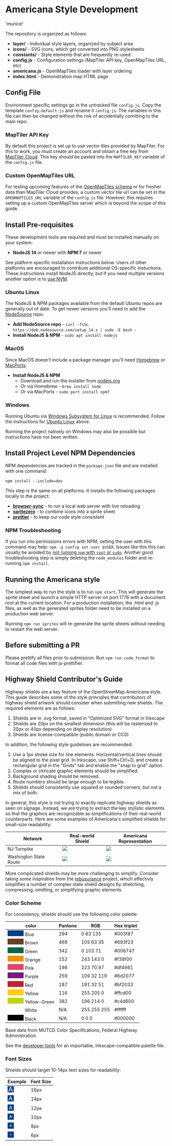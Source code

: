# Americana Style Development

_'murica!_

The repository is organized as follows:

- **layer/** - Individual style layers, organized by subject area
- **icons/** - SVG icons, which get converted into PNG stylesheets
- **constants/** - Style elements that are frequently re-used
- **config.js** - Configuration settings (MapTiler API key, OpenMapTiles URL, etc)
- **americana.js** - OpenMapTiles loader with layer ordering
- **index.html** - Demonstration map HTML page

## Config File

Environment specific settings go in the untracked file `config.js`. Copy the template
`config.default.js` and rename it `config.js`. The variables in this file can then
be changed without the risk of accidentally comitting to the main repo.

### MapTiler API Key

By default this project is set up to use vector tiles provided by MapTiler.
For this to work, you must create an account and obtain a free key from
[MapTiler Cloud][20]. This key should be pasted into the `MAPTILER_KEY` variable of
the `config.js` file.

### Custom OpenMapTiles URL

For testing upcoming features of the [OpenMapTiles schema][21] or for fresher data than
MapTiler Cloud provides, a custom vector tile url can be set in the `OPENMAPTILES_URL`
variable of the `config.js` file. However, this requires setting up a custom OpenMapTiles
server which is beyond the scope of this guide.

[20]: https://cloud.maptiler.com/maps/
[21]: https://openmaptiles.org/schema/

## Install Pre-requisites

These development tools are required and must be installed manually on your system:

- **NodeJS 14** or newer with **NPM 7** or newer

See platform specific installation instructions below. Users of other platforms are
encouraged to contribute additional OS-specific instuctions. These instructions install
NodeJS directly, but if you need multiple versions another option is to [use NVM][30].

[30]: https://heynode.com/tutorial/install-nodejs-locally-nvm

### Ubuntu Linux

The NodeJS & NPM packages available from the default Ubuntu repos are generally out of
date. To get newer versions you'll need to add the [NodeSource][40] repo.

- **Add NodeSource repo** - `curl -fsSL https://deb.nodesource.com/setup_14.x | sudo -E bash -`
- **Install NodeJS & NPM** - `sudo apt install nodejs`

[40]: https://github.com/nodesource/distributions/blob/master/README.md

### MacOS

Since MacOS doesn't include a package manager you'll need [Homebrew][50] or [MacPorts][51].

- **Install NodeJS & NPM**
  - Download and run the installer from [nodejs.org][52]
  - _Or_ via Homebrew - `brew install node`
  - _Or_ via MacPorts - `sudo port install npm7`

[50]: https://brew.sh/
[51]: https://www.macports.org/
[52]: https://nodejs.org

### Windows

Running Ubuntu via [Windows Subsystem for Linux][60] is recommended. Follow the
instructions for [Ubuntu Linux](#ubuntu-linux) above.

Running the project natively on Windows may also be possible but instructions have not
been written.

[60]: https://docs.microsoft.com/en-us/windows/wsl/install-win10

## Install Project Level NPM Dependencies

NPM dependencies are tracked in the `package.json` file and are installed with one command:

    npm install --include=dev

This step is the same on all platforms. It installs the following packages locally to
the project:

- **[browser-sync][70]** - to run a local web server with live reloading
- **[spritezero][71]** - to combine icons into a sprite sheet
- **[prettier][72]** - to keep our code style consistent

[70]: https://browsersync.io/
[71]: https://github.com/mapbox/spritezero
[72]: https://prettier.io/

### NPM Troubleshooting

If you run into permissions errors with NPM, setting the user with this command may
help: `npm -g config set user $USER`. Issues like this this can usually be avoided by
[not running `npm` with `root` or `sudo`][80]. Another good troubleshooting step is
simply deleting the `node_modules` folder and re-running `npm install`.

[80]: https://medium.com/@ExplosionPills/dont-use-sudo-with-npm-still-66e609f5f92

## Running the Americana style

The simplest way to run the style is to run `npm start`. This will generate the sprite
sheet and launch a simple HTTP server on port 1776 with a document root at the current
location. For a production installation, the .html and .js files, as well as the
generated sprites folder need to be installed on a production web server.

Running `npm run sprites` will re-generate the sprite sheets without needing to
restart the web server.

## Before submitting a PR

Please prettify all files prior to submission. Run `npm run code_format` to format all
code files with js-prettifier.

## Highway Shield Contributor's Guide

Highway shields are a key feature of the OpenStreetMap Americana style. This guide describes some of the style principles that contributors of highway shield artwork should consider when submitting new shields. The required elements are as follows:

1. Shields are in .svg format, saved in "Optimized SVG" format in Inkscape
2. Shields are 20px on the smallest dimension (this will be rasterized to 20px or 40px depending on display resolution)
3. Shields are license-compatible (public domain or CC0)

In addition, the following style guidelines are recommended:

1. Use a 1px stroke size for line elements. Horizontal/vertical lines should be aligned to the pixel grid. In Inkscape, use Shift+Ctrl+D, and create a rectangular grid in the "Grids" tab and enable the "snap to grid" option.
2. Complex or intricate graphic elements should be simplified.
3. Background shading should be removed.
4. Route numbers should be large enough to be legible.
5. Shields should consistently use squared or rounded corners, but not a mix of both.

In general, this style is not trying to exactly replicate highway shields as seen on signage. Instead, we are trying to extract the key stylistic elements so that the graphics are recognizable as simplifications of their real-world counterparts. Here are some examples of Americana's simplified shields for small-size readability:

| Network                | Real-world Shield                                                                                          | Americana Representation                                                                                                                    |
| ---------------------- | ---------------------------------------------------------------------------------------------------------- | ------------------------------------------------------------------------------------------------------------------------------------------- |
| NJ Turnpike            | <img src="https://upload.wikimedia.org/wikipedia/commons/a/af/New_Jersey_Turnpike_Shield.svg" width="40"/> | <img src="https://raw.githubusercontent.com/ZeLonewolf/openstreetmap-americana/main/style/icons/shield40_us_nj_njtp_noref.svg" width="40"/> |
| Washington State Route | <img src="https://upload.wikimedia.org/wikipedia/commons/5/52/WA-blank.svg" width="40"/>                   | <img src="https://raw.githubusercontent.com/ZeLonewolf/openstreetmap-americana/main/style/icons/shield40_us_wa.svg" width="40"/>            |

More complicated shields may be more challenging to simplify. Consider taking some inspiration from the [rebusurance](https://github.com/1ec5/rebusurance) project, which effectivly simplifies a number of complex state shield designs by stretching, compressing, omitting, or simplifying graphic elements.

### Color Scheme

For consistency, shields should use the following color palette:

| color                                                                    | Pantone | RGB         | Hex triplet |
| ------------------------------------------------------------------------ | ------- | ----------- | ----------- |
| <img src="../doc-img/pantone_294.svg" height=18 width=50 /> Blue         | 294     | 0 63 135    | #003f87     |
| <img src="../doc-img/pantone_469.svg" height=18 width=50 /> Brown        | 469     | 105 63 35   | #693f23     |
| <img src="../doc-img/pantone_342.svg" height=18 width=50 /> Green        | 342     | 0 103 71    | #006747     |
| <img src="../doc-img/pantone_152.svg" height=18 width=50 /> Orange       | 152     | 243 143 0   | #f38f00     |
| <img src="../doc-img/pantone_198.svg" height=18 width=50 /> Pink         | 198     | 223 70 97   | #df4661     |
| <img src="../doc-img/pantone_259.svg" height=18 width=50 /> Purple       | 259     | 109 32 119  | #6d2077     |
| <img src="../doc-img/pantone_187.svg" height=18 width=50 /> Red          | 187     | 191 32 51   | #bf2033     |
| <img src="../doc-img/pantone_116.svg" height=18 width=50 /> Yellow       | 116     | 255 205 0   | #ffcd00     |
| <img src="../doc-img/pantone_382.svg" height=18 width=50 /> Yellow-Green | 382     | 196 214 0   | #c4d600     |
| <img src="../doc-img/white.svg" height=18 width=50 /> White              | N/A     | 255 255 255 | #ffffff     |
| <img src="../doc-img/black.svg" height=18 width=50 /> Black              | N/A     | 0 0 0       | #000000     |

Base data from MUTCD Color Specifications, Federal Highway Administration

See the [developer tools](../dev/README.md) for an importable, Inkscape-compatible palette file.

### Font Sizes

Shields should target 10-14px text sizes for readability:

| Example                                                    | Font Size |
| ---------------------------------------------------------- | --------- |
| <img src="../doc-img/16_px_text.svg" height=20 width=20 /> | 16px      |
| <img src="../doc-img/14_px_text.svg" height=20 width=20 /> | 14px      |
| <img src="../doc-img/12_px_text.svg" height=20 width=20 /> | 12px      |
| <img src="../doc-img/10_px_text.svg" height=20 width=20 /> | 10px      |
| <img src="../doc-img/8_px_text.svg" height=20 width=20 />  | 8px       |
| <img src="../doc-img/6_px_text.svg" height=20 width=20 />  | 6px       |
